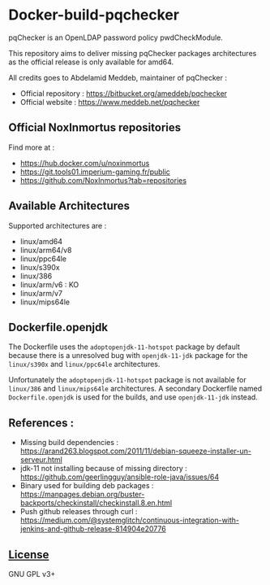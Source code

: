 # Docker-build-pqchecker

pqChecker is an OpenLDAP password policy pwdCheckModule.

This repository aims to deliver missing pqChecker packages architectures as the official release is only available for amd64.

All credits goes to Abdelamid Meddeb, maintainer of pqChecker :
- Official repository : https://bitbucket.org/ameddeb/pqchecker
- Official website : https://www.meddeb.net/pqchecker

## Official NoxInmortus repositories

Find more at :
- https://hub.docker.com/u/noxinmortus
- https://git.tools01.imperium-gaming.fr/public
- https://github.com/NoxInmortus?tab=repositories

## Available Architectures

Supported architectures are :

- linux/amd64
- linux/arm64/v8
- linux/ppc64le
- linux/s390x
- linux/386
- linux/arm/v6 : KO
- linux/arm/v7
- linux/mips64le

## Dockerfile.openjdk

The Dockerfile uses the `adoptopenjdk-11-hotspot` package by default because there is a unresolved bug with `openjdk-11-jdk` package for the `linux/s390x` and `linux/ppc64le` architectures.

Unfortunately the `adoptopenjdk-11-hotspot` package is not available for `linux/386` and `linux/mips64le` architectures. A secondary Dockerfile named `Dockerfile.openjdk` is used for the builds, and use `openjdk-11-jdk` instead.

## References :

- Missing build dependencies : https://arand263.blogspot.com/2011/11/debian-squeeze-installer-un-serveur.html
- jdk-11 not installing because of missing directory : https://github.com/geerlingguy/ansible-role-java/issues/64
- Binary used for building deb packages : https://manpages.debian.org/buster-backports/checkinstall/checkinstall.8.en.html
- Push github releases through curl : https://medium.com/@systemglitch/continuous-integration-with-jenkins-and-github-release-814904e20776

## [License](LICENSE)
GNU GPL v3+
